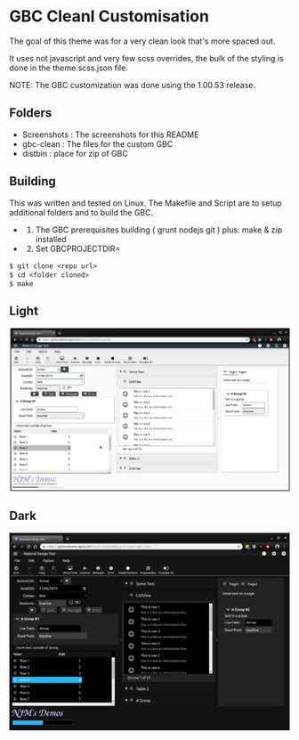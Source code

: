 # GBC CleanI Customisation

The goal of this theme was for a very clean look that's more spaced out.

It uses not javascript and very few scss overrides, the bulk of the styling is done in the theme.scss.json file.


NOTE: The GBC customization was done using the 1.00.53 release.


## Folders
* Screenshots : The screenshots for this README
* gbc-clean : The files for the custom GBC
* distbin : place for zip of GBC


## Building
This was written and tested on Linux. The Makefile and Script are to setup additional folders and to build the GBC.
* 1. The GBC prerequisites building ( grunt nodejs git ) plus: make & zip installed
* 2. Set GBCPROJECTDIR=<folder containing fjs-gbc-1.00.53-build201905131540-project.zip>
 
```
$ git clone <repo url>
$ cd <folder cloned>
$ make
```

## Light
![ss1](https://github.com/neilm-fourjs/gbc_clean/raw/master/Screenshots/SS-1.png "SS1")

## Dark
![ss2](https://github.com/neilm-fourjs/gbc_clean/raw/master/Screenshots/SS-2.png "SS2")

